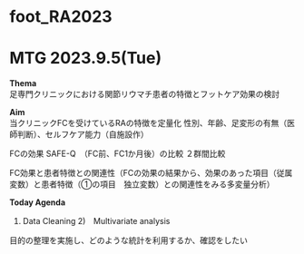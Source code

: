 # foot_RA2023
# MTG 2023.9.5(Tue)

**Thema**<br>
足専門クリニックにおける関節リウマチ患者の特徴とフットケア効果の検討

**Aim**<br>
当クリニックFCを受けているRAの特徴を定量化
性別、年齢、足変形の有無（医師判断）、セルフケア能力（自施設作）

FCの効果
SAFE-Q　（FC前、FC1か月後）の比較
２群間比較

FC効果と患者特徴との関連性（FCの効果の結果から、効果のあった項目（従属変数）と患者特徴（①の項目　独立変数）との関連性をみる多変量分析）

**Today Agenda**<br>
1) Data Cleaning
2)　Multivariate analysis

目的の整理を実施し、どのような統計を利用するか、確認をしたい
   
